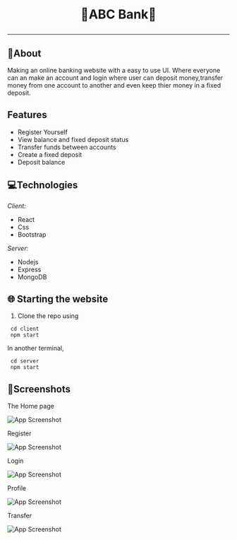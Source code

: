 <p>
<h1 align = "center" > <strong>🏦ABC Bank🏦 </strong> <br>
 <hr>
</p>

## 📝About
Making an online banking website with a easy to use UI. Where everyone can an make an account and login where user can deposit money,transfer money from one account to another and even keep thier money in a fixed deposit.

## Features
 
 - Register Yourself
 - View balance and fixed deposit status
 - Transfer funds between accounts
 - Create a fixed deposit
 - Deposit balance

## 💻Technologies

*Client:* 
 - React 
 - Css 
 - Bootstrap

*Server:* 
 - Nodejs 
 - Express 
 - MongoDB


 
## 🌐 Starting the website
1. Clone the repo using 
 ```
  cd client
  npm start
 ```
 In another terminal,
 ```
  cd server
  npm start
```


## 📸Screenshots

The Home page

![App Screenshot](https://github.com/ParthShirole/THF-Bank/blob/main/client/src/assets/Home.jpeg)

Register

![App Screenshot](https://github.com/ParthShirole/THF-Bank/blob/main/client/src/assets/Register.jpg)

Login

![App Screenshot](https://github.com/ParthShirole/THF-Bank/blob/main/client/src/assets/Login.jpg)

Profile

![App Screenshot](https://github.com/ParthShirole/THF-Bank/blob/main/client/src/assets/Profile.jpg)

Transfer

![App Screenshot](https://github.com/ParthShirole/THF-Bank/blob/main/client/src/assets/Transfer.jpg)


